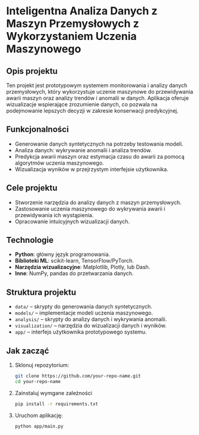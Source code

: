 # Inteligentna Analiza Danych z Maszyn Przemysłowych z Wykorzystaniem Uczenia Maszynowego  

## Opis projektu  
Ten projekt jest prototypowym systemem monitorowania i analizy danych przemysłowych, który wykorzystuje uczenie maszynowe do przewidywania awarii maszyn oraz analizy trendów i anomalii w danych. Aplikacja oferuje wizualizacje wspierające zrozumienie danych, co pozwala na podejmowanie lepszych decyzji w zakresie konserwacji predykcyjnej.  

## Funkcjonalności  
- Generowanie danych syntetycznych na potrzeby testowania modeli.  
- Analiza danych: wykrywanie anomalii i analiza trendów.  
- Predykcja awarii maszyn oraz estymacja czasu do awarii za pomocą algorytmów uczenia maszynowego.  
- Wizualizacja wyników w przejrzystym interfejsie użytkownika.  

## Cele projektu  
- Stworzenie narzędzia do analizy danych z maszyn przemysłowych.  
- Zastosowanie uczenia maszynowego do wykrywania awarii i przewidywania ich wystąpienia.  
- Opracowanie intuicyjnych wizualizacji danych.  

## Technologie  
- **Python**: główny język programowania.  
- **Biblioteki ML**: scikit-learn, TensorFlow/PyTorch.  
- **Narzędzia wizualizacyjne**: Matplotlib, Plotly, lub Dash.  
- **Inne**: NumPy, pandas do przetwarzania danych.  

## Struktura projektu  
- `data/` – skrypty do generowania danych syntetycznych.  
- `models/` – implementacje modeli uczenia maszynowego.  
- `analysis/` – skrypty do analizy danych i wykrywania anomalii.  
- `visualization/` – narzędzia do wizualizacji danych i wyników.  
- `app/` – interfejs użytkownika prototypowego systemu.  

## Jak zacząć  
1. Sklonuj repozytorium:  
   ```bash
   git clone https://github.com/your-repo-name.git
   cd your-repo-name
2. Zainstaluj wymgane zależności
   ```bash
   pip install -r requirements.txt
3. Uruchom aplikację:
   ```bash
   python app/main.py
